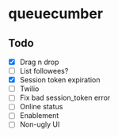 # queuecumber

## Todo
- [x] Drag n drop
- [ ] List followees?
- [x] Session token expiration
- [ ] Twilio
- [ ] Fix bad session_token error
- [ ] Online status
- [ ] Enablement
- [ ] Non-ugly UI
